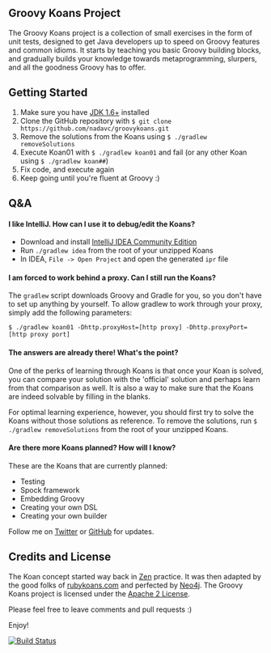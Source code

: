 ## Groovy Koans Project ##

The Groovy Koans project is a collection of small exercises in the form of unit tests, designed to get Java
developers up to speed on Groovy features and common idioms. It starts by teaching you basic Groovy building
blocks, and gradually builds your knowledge towards metaprogramming, slurpers, and all the goodness Groovy has
to offer.

## Getting Started ##
1.  Make sure you have [JDK 1.6+][jdk] installed 
2.  Clone the GitHub repository with `$ git clone https://github.com/nadavc/groovykoans.git`
3.  Remove the solutions from the Koans using `$ ./gradlew removeSolutions`
4.  Execute Koan01 with `$ ./gradlew koan01` and fail (or any other Koan using `$ ./gradlew koan##`)
5.  Fix code, and execute again
6.  Keep going until you're fluent at Groovy :)

## Q&A ##

#### I like IntelliJ. How can I use it to debug/edit the Koans? ####

* Download and install [IntelliJ IDEA Community Edition][ideac]
* Run `./gradlew idea` from the root of your unzipped Koans
* In IDEA, `File -> Open Project` and open the generated `ipr` file

#### I am forced to work behind a proxy. Can I still run the Koans? ####

The `gradlew` script downloads Groovy and Gradle for you, so you don't have to set up anything by yourself.
To allow gradlew to work through your proxy, simply add the following parameters:
```
$ ./gradlew koan01 -Dhttp.proxyHost=[http proxy] -Dhttp.proxyPort=[http proxy port]
```

#### The answers are already there! What's the point?  ####

One of the perks of learning through Koans is that once your Koan is solved, you can compare your solution with
the 'official' solution and perhaps learn from that comparison as well. It is also a way to make sure that the Koans
are indeed solvable by filling in the blanks.

For optimal learning experience, however, you should first try to solve the Koans without those solutions as reference.
To remove the solutions, run `$ ./gradlew removeSolutions` from the root of your unzipped Koans.

#### Are there more Koans planned? How will I know? ####

These are the Koans that are currently planned: 
* Testing
* Spock framework
* Embedding Groovy
* Creating your own DSL
* Creating your own builder

Follow me on [Twitter][twitter] or [GitHub][github] for updates.

## Credits and License ##
The Koan concept started way back in [Zen][zen] practice. It was then adapted by the good folks of
[rubykoans.com][rubykoans] and perfected by [Neo4j][neo4j]. The Groovy Koans project is licensed under the
[Apache 2 License][apache2].


Please feel free to leave comments and pull requests :)

Enjoy!

[![Build Status](https://secure.travis-ci.org/nadavc/groovykoans.png)](http://travis-ci.org/nadavc/groovykoans)

[jdk]: http://www.oracle.com/technetwork/java/javase/downloads/index.html
[groovykoans]: http://groovykoans.org
[ideac]: http://www.jetbrains.com/idea/download/
[twitter]: http://twitter.com/nadavc
[github]: http://github.com/nadavc
[zen]: http://en.wikipedia.org/wiki/K%C5%8Dan
[rubykoans]: http://rubykoans.org
[neo4j]: https://github.com/jimwebber/neo4j-tutorial
[apache2]: http://www.apache.org/licenses/LICENSE-2.0.html
